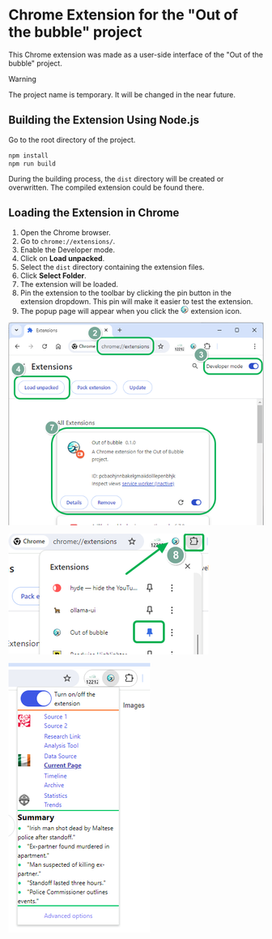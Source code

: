 # Chrome Extension for the "Out of the bubble" project

This Chrome extension was made as a user-side interface of the "Out of the bubble" project.

> [!WARNING]
> The project name is temporary. It will be changed in the near future.


## Building the Extension Using Node.js

Go to the root directory of the project.

```shell
npm install
npm run build
```

During the building process, the `dist` directory will be created or overwritten. The compiled extension could be found there.

## Loading the Extension in Chrome

1. Open the Chrome browser.
2. Go to `chrome://extensions/`.
3. Enable the Developer mode.
4. Click on __Load unpacked__.
5. Select the `dist` directory containing the extension files.
6. Click __Select Folder__.
7. The extension will be loaded.
8. Pin the extension to the toolbar by clicking the pin button in the extension dropdown. This pin will make it easier to test the extension.
9. The popup page will appear when you click the ![icon](static/icon16.png) extension icon.


![loading](docs/img/loading.png)

![pinning](docs/img/pinning.png)

![popup](docs/img/popup.png)
